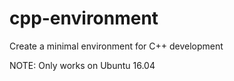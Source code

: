 # cpp-environment
Create a minimal environment for C++ development

NOTE: Only works on Ubuntu 16.04
